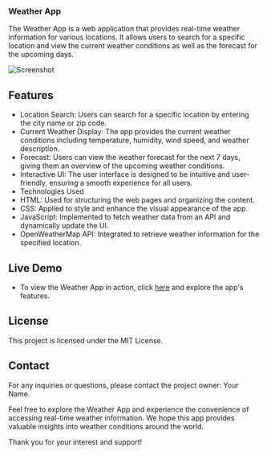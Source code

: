 ### Weather App

The Weather App is a web application that provides real-time weather information for various locations. It allows users to search for a specific location and view the current weather conditions as well as the forecast for the upcoming days.

![Screenshot](./weather-app-gif.gif)

## Features

- Location Search: Users can search for a specific location by entering the city name or zip code.
- Current Weather Display: The app provides the current weather conditions including temperature, humidity, wind speed, and weather description.
- Forecast: Users can view the weather forecast for the next 7 days, giving them an overview of the upcoming weather conditions.
- Interactive UI: The user interface is designed to be intuitive and user-friendly, ensuring a smooth experience for all users.
- Technologies Used
- HTML: Used for structuring the web pages and organizing the content.
- CSS: Applied to style and enhance the visual appearance of the app.
- JavaScript: Implemented to fetch weather data from an API and dynamically update the UI.
- OpenWeatherMap API: Integrated to retrieve weather information for the specified location.

## Live Demo

- To view the Weather App in action, click <a href="https://etchmon.github.io/weather-app/">here</a> and explore the app's features.

## License

This project is licensed under the MIT License.

## Contact

For any inquiries or questions, please contact the project owner: Your Name.

Feel free to explore the Weather App and experience the convenience of accessing real-time weather information. We hope this app provides valuable insights into weather conditions around the world.

Thank you for your interest and support!
